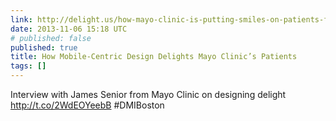 ```yaml
---
link: http://delight.us/how-mayo-clinic-is-putting-smiles-on-patients-faces-through-mobile-centric-design/
date: 2013-11-06 15:18 UTC
# published: false
published: true
title: How Mobile-Centric Design Delights Mayo Clinic’s Patients
tags: []
---
```


Interview with James Senior from Mayo Clinic on designing delight http://t.co/2WdEOYeebB #DMIBoston
